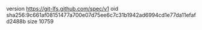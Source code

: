 version https://git-lfs.github.com/spec/v1
oid sha256:9c661af08151477a700e07d75ee6c7c31b1942ad6994cd1e77da11efafd2488b
size 10759
